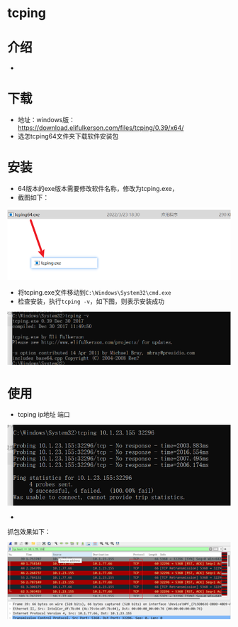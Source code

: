 # tcping

# 介绍

- 

# 下载

- 地址：windows版：https://download.elifulkerson.com/files/tcping/0.39/x64/
- 选怎tcping64文件夹下载软件安装包

# 安装

- 64版本的exe版本需要修改软件名称，修改为tcping.exe，
- 截图如下：

![image-20220323183102955](asserts/image-20220323183102955.png)

- 将tcping.exe文件移动到`C:\Windows\System32\cmd.exe`
- 检查安装，执行`tcping -v`，如下图，则表示安装成功

![image-20220323183231835](asserts/image-20220323183231835.png)

# 使用

- tcping ip地址 端口

![image-20220323183150987](asserts/image-20220323183150987.png)

- 





抓包效果如下：

![image-20220323182721414](asserts/image-20220323182721414.png)